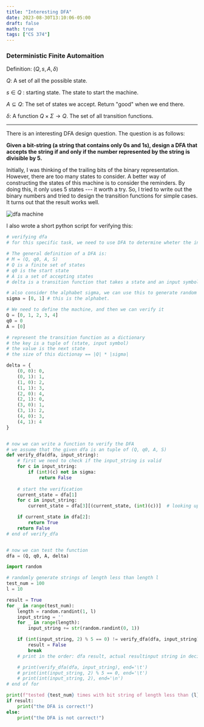 ```yaml
---
title: "Interesting DFA"
date: 2023-08-30T13:10:06-05:00
draft: false
math: true
tags: ["CS 374"]
---
```


### Deterministic Finite Automaition

Definition: $(Q, s, A, \delta)$

$Q$: A set of all the possible state.

$s \in Q$ : starting state. The state to start the machine. 

$A \subseteq Q$: The set of states we accept. Return "good" when we end there. 

$\delta$: A function $Q \times \Sigma \rightarrow Q$. The set of all transition functions.

---



There is an interesting DFA design question. The question is as follows:

**Given a bit-string (a string that contains only 0s and 1s), design a DFA that accepts the string if and only if the number represented by the string is divisible by 5.**

Initially, I was thinking of the trailing bits of the binary representation. However, there are too many states to consider. A better way of constructing the states of this machine is to consider the reminders. By doing this, it only uses 5 states --- it worth a try. So, I tried to write out the binary numbers and tried to design the transition functions for simple cases. It turns out that the result works well.

![dfa machine](../myimg/dfa/dfa.png)

I also wrote a short python script for verifying this:

```python
# verifying dfa
# for this specific task, we need to use DFA to determine wheter the incomming bit string can be divible by 5. 

# The general definition of a DFA is: 
# M = (Q, q0, A, S)
# Q is a finite set of states
# q0 is the start state
# A is a set of accepting states
# delta is a transition function that takes a state and an input symbol and returns a state

# also consider the alphabet sigma, we can use this to generate random inputs
sigma = [0, 1] # this is the alphabet.

# We need to define the machine, and then we can verify it
Q = [0, 1, 2, 3, 4]
q0 = 0
A = [0]

# represent the transition function as a dictionary
# the key is a tuple of (state, input symbol)
# the value is the next state
# the size of this dictionay == |Q| * |sigma|

delta = {
    (0, 0): 0,
    (0, 1): 1,
    (1, 0): 2, 
    (1, 1): 3,
    (2, 0): 4,
    (2, 1): 0,
    (3, 0): 1,
    (3, 1): 2,
    (4, 0): 3,
    (4, 1): 4
}


# now we can write a function to verify the DFA
# we assume that the given dfa is an tuple of (Q, q0, A, S)
def verify_dfa(dfa, input_string):
    # first we need to check if the input_string is valid
    for c in input_string:
        if (int)(c) not in sigma:
            return False
    
    # start the verification
    current_state = dfa[1]
    for c in input_string:
        current_state = dfa[3][(current_state, (int)(c))]  # looking up the dict for the next state 

    if current_state in dfa[2]:
        return True
    return False
# end of verify_dfa


# now we can test the function
dfa = (Q, q0, A, delta)

import random

# randomly generate strings of length less than length l
test_num = 100
l = 10

result = True
for _ in range(test_num):
    length = random.randint(1, l)
    input_string = ''
    for _ in range(length):
        input_string += str(random.randint(0, 1))

    if (int(input_string, 2) % 5 == 0) != verify_dfa(dfa, input_string):
        result = False
        break
    # print in the order: dfa result, actual resultinput string in decimal, seperated by tab

    # print(verify_dfa(dfa, input_string), end='\t')
    # print(int(input_string, 2) % 5 == 0, end='\t')
    # print(int(input_string, 2), end='\n')
# end of for

print(f"tested {test_num} times with bit string of length less than {l}, ", end="")
if result:
    print("the DFA is correct!")
else:
    print("the DFA is not correct!")

```

